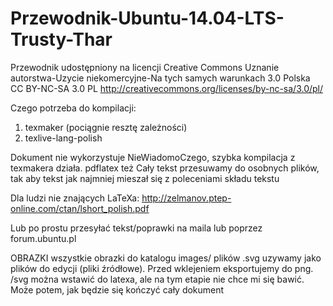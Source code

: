 Przewodnik-Ubuntu-14.04-LTS-Trusty-Thar
=======================================

Przewodnik udostępniony na licencji Creative Commons Uznanie autorstwa-Uzycie niekomercyjne-Na tych samych warunkach 3.0 Polska
CC BY-NC-SA 3.0 PL
http://creativecommons.org/licenses/by-nc-sa/3.0/pl/

Czego potrzeba do kompilacji:

1. texmaker (pociągnie resztę zależności)
2. texlive-lang-polish

Dokument nie wykorzystuje NieWiadomoCzego, szybka kompilacja z texmakera działa. pdflatex też
Cały tekst przesuwamy do osobnych plików, tak aby tekst jak najmniej mieszał się z poleceniami składu tekstu


Dla ludzi nie znających LaTeXa:
http://zelmanov.ptep-online.com/ctan/lshort_polish.pdf

Lub po prostu przesyłać tekst/poprawki na maila lub poprzez forum.ubuntu.pl


OBRAZKI
wszystkie obrazki do katalogu images/
plików .svg uzywamy jako plików do edycji (pliki źródłowe). Przed wklejeniem eksportujemy do png. /svg można wstawić do latexa, ale na tym etapie nie chce mi się bawić. Może potem, jak będzie się kończyć cały dokument
